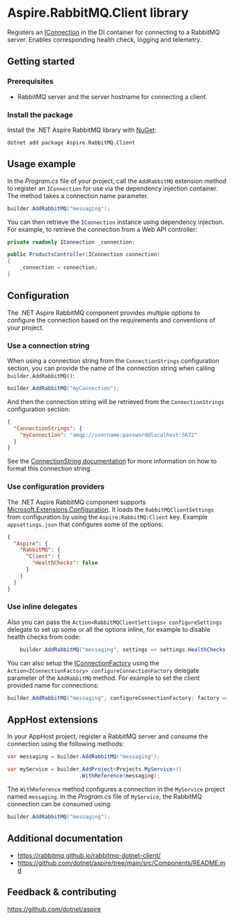 # Aspire.RabbitMQ.Client library

Registers an [IConnection](https://rabbitmq.github.io/rabbitmq-dotnet-client/api/RabbitMQ.Client.IConnection.html) in the DI container for connecting to a RabbitMQ server. Enables corresponding health check, logging and telemetry.

## Getting started

### Prerequisites

- RabbitMQ server and the server hostname for connecting a client.

### Install the package

Install the .NET Aspire RabbitMQ library with [NuGet](https://www.nuget.org):

```dotnetcli
dotnet add package Aspire.RabbitMQ.Client
```

## Usage example

In the _Program.cs_ file of your project, call the `AddRabbitMQ` extension method to register an `IConnection` for use via the dependency injection container. The method takes a connection name parameter.

```csharp
builder.AddRabbitMQ("messaging");
```

You can then retrieve the `IConnection` instance using dependency injection. For example, to retrieve the connection from a Web API controller:

```csharp
private readonly IConnection _connection;

public ProductsController(IConnection connection)
{
    _connection = connection;
}
```

## Configuration

The .NET Aspire RabbitMQ component provides multiple options to configure the connection based on the requirements and conventions of your project.

### Use a connection string

When using a connection string from the `ConnectionStrings` configuration section, you can provide the name of the connection string when calling `builder.AddRabbitMQ()`:

```csharp
builder.AddRabbitMQ("myConnection");
```

And then the connection string will be retrieved from the `ConnectionStrings` configuration section:

```json
{
  "ConnectionStrings": {
    "myConnection": "amqp://username:password@localhost:5672"
  }
}
```

See the [ConnectionString documentation](https://www.rabbitmq.com/uri-spec.html) for more information on how to format this connection string.

### Use configuration providers

The .NET Aspire RabbitMQ component supports [Microsoft.Extensions.Configuration](https://learn.microsoft.com/dotnet/api/microsoft.extensions.configuration). It loads the `RabbitMQClientSettings` from configuration by using the `Aspire:RabbitMQ:Client` key. Example `appsettings.json` that configures some of the options:

```json
{
  "Aspire": {
    "RabbitMQ": {
      "Client": {
        "HealthChecks": false
      }
    }
  }
}
```

### Use inline delegates

Also you can pass the `Action<RabbitMQClientSettings> configureSettings` delegate to set up some or all the options inline, for example to disable health checks from code:

```csharp
    builder.AddRabbitMQ("messaging", settings => settings.HealthChecks = false);
```

You can also setup the [IConnectionFactory](https://rabbitmq.github.io/rabbitmq-dotnet-client/api/RabbitMQ.Client.IConnectionFactory.html) using the `Action<IConnectionFactory> configureConnectionFactory` delegate parameter of the `AddRabbitMQ` method. For example to set the client provided name for connections:

```csharp
builder.AddRabbitMQ("messaging", configureConnectionFactory: factory => factory.ClientProvidedName = "MyApp");
```

## AppHost extensions

In your AppHost project, register a RabbitMQ server and consume the connection using the following methods:

```csharp
var messaging = builder.AddRabbitMQ("messaging");

var myService = builder.AddProject<Projects.MyService>()
                       .WithReference(messaging);
```

The `WithReference` method configures a connection in the `MyService` project named `messaging`. In the _Program.cs_ file of `MyService`, the RabbitMQ connection can be consumed using:

```csharp
builder.AddRabbitMQ("messaging");
```

## Additional documentation

* https://rabbitmq.github.io/rabbitmq-dotnet-client/
* https://github.com/dotnet/aspire/tree/main/src/Components/README.md

## Feedback & contributing

https://github.com/dotnet/aspire
